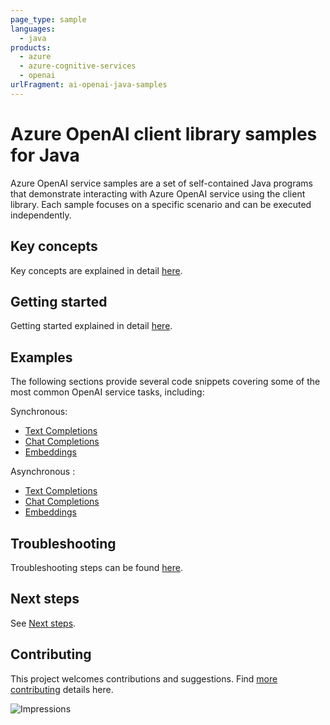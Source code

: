 ```yaml
---
page_type: sample
languages:
  - java
products: 
  - azure 
  - azure-cognitive-services
  - openai
urlFragment: ai-openai-java-samples
---
```


# Azure OpenAI client library samples for Java

Azure OpenAI service samples are a set of self-contained Java programs that demonstrate interacting with Azure OpenAI 
service using the client library. Each sample focuses on a specific scenario and can be executed independently.

## Key concepts
Key concepts are explained in detail [here][SDK_README_KEY_CONCEPTS].

## Getting started
Getting started explained in detail [here][SDK_README_GETTING_STARTED].

## Examples
The following sections provide several code snippets covering some of the most common OpenAI service tasks, including:

Synchronous:
- [Text Completions][sample_get_completions]
- [Chat Completions][sample_get_chat_completions]
- [Embeddings][sample_get_embedding]

Asynchronous :
- [Text Completions][async_sample_get_completions]
- [Chat Completions][async_sample_get_chat_completions]
- [Embeddings][async_sample_get_embedding]

## Troubleshooting
Troubleshooting steps can be found [here][SDK_README_TROUBLESHOOTING].

## Next steps
See [Next steps][SDK_README_NEXT_STEPS].

## Contributing
This project welcomes contributions and suggestions. Find [more contributing][SDK_README_CONTRIBUTING] details here.

<!-- LINKS -->
[KEYS_SDK_README]: https://github.com/Azure/azure-sdk-for-java/blob/feature/open-ai/sdk/openai/azure-ai-openai/README.md
[SDK_README_CONTRIBUTING]: https://github.com/Azure/azure-sdk-for-java/blob/feature/open-ai/sdk/openai/azure-ai-openai/README.md#contributing
[SDK_README_GETTING_STARTED]: https://github.com/Azure/azure-sdk-for-java/blob/feature/open-ai/sdk/openai/azure-ai-openai/README.md#getting-started
[SDK_README_TROUBLESHOOTING]: https://github.com/Azure/azure-sdk-for-java/blob/feature/open-ai/sdk/openai/azure-ai-openai/README.md#troubleshooting
[SDK_README_KEY_CONCEPTS]: https://github.com/Azure/azure-sdk-for-java/blob/feature/open-ai/sdk/openai/azure-ai-openai/README.md#key-concepts
[SDK_README_DEPENDENCY]: https://github.com/Azure/azure-sdk-for-java/blob/feature/open-ai/sdk/openai/azure-ai-openai/README.md#adding-the-package-to-your-product
[SDK_README_NEXT_STEPS]: https://github.com/Azure/azure-sdk-for-java/blob/feature/open-ai/sdk/openai/azure-ai-openai/README.md#next-steps

[async_sample_get_completions]: https://github.com/Azure/azure-sdk-for-java/blob/feature/open-ai/sdk/openai/azure-ai-openai/src/samples/java/com/azure/ai/openai/GetCompletionsAsync.java
[async_sample_get_chat_completions]: https://github.com/Azure/azure-sdk-for-java/blob/feature/open-ai/sdk/openai/azure-ai-openai/src/samples/java/com/azure/ai/openai/GetChatCompletionsAsync.java
[async_sample_get_embedding]: https://github.com/Azure/azure-sdk-for-java/blob/feature/open-ai/sdk/openai/azure-ai-openai/src/samples/java/com/azure/ai/openai/GetEmbeddingsAsync.java

[sample_get_completions]: https://github.com/Azure/azure-sdk-for-java/blob/feature/open-ai/sdk/openai/azure-ai-openai/src/samples/java/com/azure/ai/openai/GetCompletions.java
[sample_get_chat_completions]: https://github.com/Azure/azure-sdk-for-java/blob/feature/open-ai/sdk/openai/azure-ai-openai/src/samples/java/com/azure/ai/openai/GetChatCompletions.java
[sample_get_embedding]: https://github.com/Azure/azure-sdk-for-java/blob/feature/open-ai/sdk/openai/azure-ai-openai/src/samples/java/com/azure/ai/openai/GetEmbeddings.java

![Impressions](https://azure-sdk-impressions.azurewebsites.net/api/impressions/azure-sdk-for-java%2Fsdk%2Fopenai%2Fazure-ai-openai%2FREADME.png)
